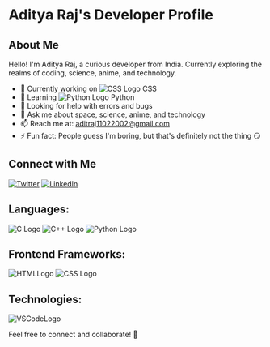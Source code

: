 # Aditya Raj's Developer Profile

## About Me

Hello! I'm Aditya Raj, a curious developer from India. Currently exploring the realms of coding, science, anime, and technology.

- 🔭 Currently working on ![CSS Logo](https://img.icons8.com/color/24/000000/css3.png) CSS
- 🌱 Learning ![Python Logo](https://img.icons8.com/color/24/000000/python.png) Python
- 🤝 Looking for help with errors and bugs
- 💬 Ask me about space, science, anime, and technology
- 📫 Reach me at: [aditraj11022002@gmail.com](mailto:aditraj11022002@gmail.com)
- ⚡ Fun fact: People guess I'm boring, but that's definitely not the thing 😏

## Connect with Me

[![Twitter](https://img.icons8.com/color/24/000000/twitter.png)](https://twitter.com/childofprophcy1) [![LinkedIn](https://img.icons8.com/color/24/000000/linkedin.png)](http://www.linkedin.com/in/aditya-raj-11o2)

## Languages:

![C Logo](https://img.icons8.com/color/24/000000/c-programming.png) ![C++ Logo](https://img.icons8.com/color/24/000000/c-plus-plus-logo.png) ![Python Logo](https://img.icons8.com/color/24/000000/python.png)

## Frontend Frameworks:
![HTMLLogo](https://img.icons8.com/color/24/000000/html-5.png)  ![CSS Logo](https://img.icons8.com/color/24/000000/css3.png) 

## Technologies:
![VSCodeLogo](https://img.icons8.com/color/24/000000/visual-studio-code-2019.png)

Feel free to connect and collaborate! 🚀